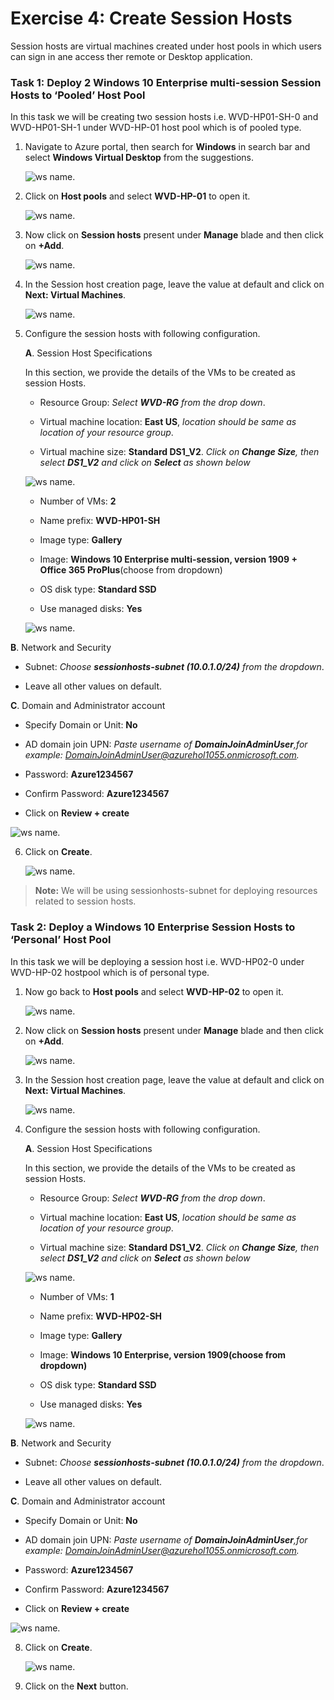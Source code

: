 # Exercise 4: Create Session Hosts

Session hosts are virtual machines created under host pools in which users can sign in ane access ther remote or Desktop application.


### **Task 1: Deploy 2 Windows 10 Enterprise multi-session Session Hosts to ‘Pooled’ Host Pool**

In this task we will be creating two session hosts i.e. WVD-HP01-SH-0 and WVD-HP01-SH-1 under WVD-HP-01 host pool which is of pooled type.

1. Navigate to Azure portal, then search for **Windows** in search bar and select **Windows Virtual Desktop** from the suggestions.

   ![ws name.](media/y.png)
     
2. Click on **Host pools** and select **WVD-HP-01** to open it.

   ![ws name.](media/a5.png)
     
3. Now click on **Session hosts** present under **Manage** blade and then click on **+Add**.

   ![ws name.](media/a6.png)
    
4. In the Session host creation page, leave the value at default and click on **Next: Virtual Machines**.

   ![ws name.](media/a7.png)
  
5. Configure the session hosts with following configuration.

   **A**. Session Host Specifications

     In this section, we provide the details of the VMs to be created as session Hosts.    

     - Resource Group: *Select **WVD-RG** from the drop down*.

     - Virtual machine location: **East US**, *location should be same as location of your resource group*.

     - Virtual machine size: **Standard DS1_V2**. *Click on **Change Size**, then select **DS1_V2** and click on **Select** as shown below*
   
   ![ws name.](media/wvd35.png)

     - Number of VMs: **2**
   
     - Name prefix: **WVD-HP01-SH** 

     - Image type: **Gallery**

     - Image: **Windows 10 Enterprise multi-session, version 1909 + Office 365 ProPlus**(choose from dropdown) 

     - OS disk type: **Standard SSD**

     - Use managed disks: **Yes**
   
   ![ws name.](media/a8.png)
     
   
  **B**. Network and Security 
   - Subnet: *Choose **sessionhosts-subnet (10.0.1.0/24)** from the dropdown*.
     
   - Leave all other values on default.
 
 **C**. Domain and Administrator account 
 
   - Specify Domain or Unit: **No**

   - AD domain join UPN: *Paste username of **DomainJoinAdminUser**,for example: DomainJoinAdminUser@azurehol1055.onmicrosoft.com.*

   - Password: **Azure1234567**

   - Confirm Password: **Azure1234567**
   
   - Click on **Review + create**

   ![ws name.](media/a9.png)
   
   
6. Click on **Create**.

   ![ws name.](media/a10.png)
   
 >**Note:** We will be using sessionhosts-subnet for deploying resources related to session hosts.
   
  
### **Task 2: Deploy a Windows 10 Enterprise Session Hosts to ‘Personal’ Host Pool**

In this task we will be deploying a session host i.e. WVD-HP02-0 under WVD-HP-02 hostpool which is of personal type.


1. Now go back to **Host pools** and select **WVD-HP-02** to open it.

   ![ws name.](media/a11.png)
  
2. Now click on **Session hosts** present under **Manage** blade and then click on **+Add**.

   ![ws name.](media/a12.png)
    
3. In the Session host creation page, leave the value at default and click on **Next: Virtual Machines**.

   ![ws name.](media/a13.png)
 
4. Configure the session hosts with following configuration.

   **A**. Session Host Specifications

    In this section, we provide the details of the VMs to be created as session Hosts. 
   
     - Resource Group: *Select **WVD-RG** from the drop down*.

     - Virtual machine location: **East US**, *location should be same as location of your resource group*.

     - Virtual machine size: **Standard DS1_V2**. *Click on **Change Size**, then select **DS1_V2** and click on **Select** as shown below*
   
   ![ws name.](media/wvd35.png)
      
     - Number of VMs: **1** 
   
     - Name prefix: **WVD-HP02-SH**

     - Image type: **Gallery**

     - Image: **Windows 10 Enterprise, version 1909(choose from dropdown)** 

     - OS disk type: **Standard SSD**

     - Use managed disks: **Yes** 
   
   ![ws name.](media/a14.png)

  **B**. Network and Security 
   - Subnet: *Choose **sessionhosts-subnet (10.0.1.0/24)** from the dropdown*.
     
   - Leave all other values on default.
    
  **C**. Domain and Administrator account 

   - Specify Domain or Unit: **No** 

   - AD domain join UPN: *Paste username of **DomainJoinAdminUser**,for example: DomainJoinAdminUser@azurehol1055.onmicrosoft.com.*

   - Password: **Azure1234567**

   - Confirm Password: **Azure1234567**
   
   - Click on **Review + create**
    
   ![ws name.](media/a15.png)
  
8. Click on **Create**.

   ![ws name.](media/a16.png)

9. Click on the **Next** button.
